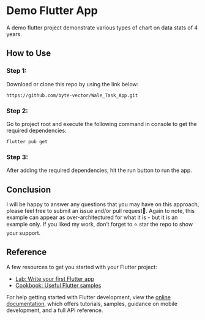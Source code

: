 # Demo Flutter App

A demo flutter project demonstrate various types of chart on data stats of 4 years.

## How to Use
### Step 1:
Download or clone this repo by using the link below:
```
https://github.com/byte-vector/Wale_Task_App.git
```
### Step 2:
Go to project root and execute the following command in console to get the required dependencies:
```
flutter pub get
```
### Step 3:
After adding the required dependencies, hit the run button to run the app.

## Conclusion
I will be happy to answer any questions that you may have on this approach, please feel free to submit an issue and/or pull request🙂.
Again to note, this example can appear as over-architectured for what it is - but it is an example only. If you liked my work, don’t forget to ⭐ star the repo to show your support.

## Reference
A few resources to get you started with your Flutter project:

- [Lab: Write your first Flutter app](https://docs.flutter.dev/get-started/codelab)
- [Cookbook: Useful Flutter samples](https://docs.flutter.dev/cookbook)

For help getting started with Flutter development, view the
[online documentation](https://docs.flutter.dev/), which offers tutorials,
samples, guidance on mobile development, and a full API reference.
